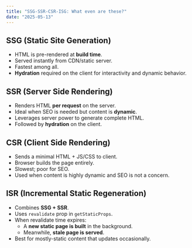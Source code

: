 ```yaml
---
title: "SSG-SSR-CSR-ISG: What even are these?"
date: "2025-05-13"
---
```


## SSG (Static Site Generation)
- HTML is pre-rendered at **build time**.
- Served instantly from CDN/static server.
- Fastest among all.
- **Hydration** required on the client for interactivity and dynamic behavior.

## SSR (Server Side Rendering)
- Renders HTML **per request** on the server.
- Ideal when SEO is needed but content is **dynamic**.
- Leverages server power to generate complete HTML.
- Followed by **hydration** on the client.

## CSR (Client Side Rendering)
- Sends a minimal HTML + JS/CSS to client.
- Browser builds the page entirely.
- Slowest; poor for SEO.
- Used when content is highly dynamic and SEO is not a concern.

## ISR (Incremental Static Regeneration)
- Combines **SSG + SSR**.
- Uses `revalidate` prop in `getStaticProps`.
- When revalidate time expires:
  - A **new static page is built** in the background.
  - Meanwhile, **stale page is served**.
- Best for mostly-static content that updates occasionally.
